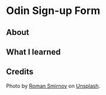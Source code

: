 # Odin Sign-up Form
## About
## What I learned
## Credits
Photo by [Roman Smirnov](https://unsplash.com/@yojistic) on [Unsplash](https://unsplash.com/photos/a-bunch-of-hot-air-balloons-flying-in-the-sky-0p4Ra7f3nDI).